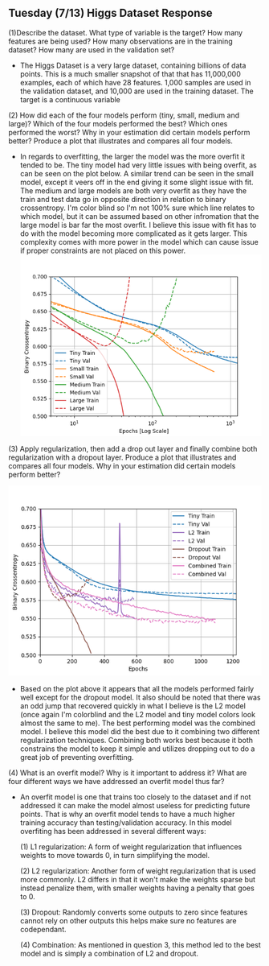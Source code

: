 ## Tuesday (7/13) Higgs Dataset Response

(1)Describe the dataset. What type of variable is the target? How many features are being used? 
How many observations are in the training dataset? How many are used in the validation set?

- The Higgs Dataset is a very large dataset, containing billions of data points. This is a much smaller snapshot of
that that has 11,000,000 examples, each of which have 28 features. 1,000 samples are used in the validation dataset, 
  and 10,000 are used in the training dataset. The target is a continuous variable 

(2) How did each of the four models perform (tiny, small, medium and large)? Which of the four models performed 
the best? Which ones performed the worst? Why in your estimation did certain models perform better? 
Produce a plot that illustrates and compares all four models.

- In regards to overfitting, the larger the model was the more overfit it tended to be. The tiny model had very little
issues with being overfit, as can be seen on the plot below. A similar trend can be seen in the small model, except it
  veers off in the end giving it some slight issue with fit. The medium and large models are both very overfit as
  they have the train and test data go in opposite direction in relation to binary crossentropy. I'm color blind so I'm 
  not 100% sure which line relates to which model, but it can be assumed based on other infromation that the large
  model is bar far the most overfit. I believe this issue with fit has to do with the model becoming more complicated
  as it gets larger. This complexity comes with more power in the model which can cause issue if proper constraints 
  are not placed on this power.
![img_22.png](img_22.png)

(3) Apply regularization, then add a drop out layer and finally combine both regularization with a dropout layer. 
Produce a plot that illustrates and compares all four models. Why in your estimation did certain models perform better?

![img_23.png](img_23.png)

- Based on the plot above it appears that all the models performed fairly well except for the dropout model. It also
should be noted that there was an odd jump that recovered quickly in what I believe is the L2 model (once again I'm
  colorblind and the L2 model and tiny model colors look almost the same to me). The best performing model was the 
  combined model. I believe this model did the best due to it combining two different regularization techniques.
  Combining both works best because it both constrains the model to keep it simple and utilizes dropping out to do
  a great job of preventing overfitting.


(4) What is an overfit model? Why is it important to address it? 
What are four different ways we have addressed an overfit model thus far?

- An overfit model is one that trains too closely to the dataset and if not addressed it can make the model almost
useless for predicting future points. That is why an overfit model tends to have a much higher training accuracy than 
  testing/validation accuracy. In this model overfiting has been addressed in several different ways:
  
  (1) L1 regularization: A form of weight regularization that influences weights to move towards 0, in turn 
simplifying the model.
  
  (2) L2 regularization: Another form of weight regularization that is used more commonly. L2 differs in that it won't
make the weights sparse but instead penalize them, with smaller weights having a penalty that goes to 0.

  (3) Dropout: Randomly converts some outputs to zero since features cannot rely on other outputs this helps make
sure no features are codependant. 

  (4) Combination: As mentioned in question 3, this method led to the best model and is simply a combination of L2 
  and dropout.

